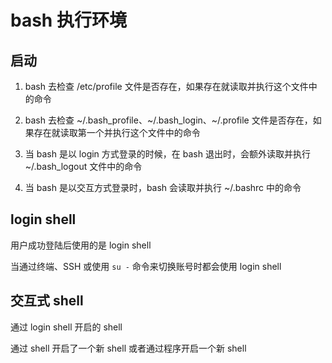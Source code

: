 # bash 执行环境

## 启动

1. bash 去检查 /etc/profile 文件是否存在，如果存在就读取并执行这个文件中的命令

2. bash 去检查 ~/.bash_profile、~/.bash_login、~/.profile 文件是否存在，如果存在就读取第一个并执行这个文件中的命令

3. 当 bash 是以 login 方式登录的时候，在 bash 退出时，会额外读取并执行 ~/.bash_logout 文件中的命令

4. 当 bash 是以交互方式登录时，bash 会读取并执行 ~/.bashrc 中的命令

## login shell

用户成功登陆后使用的是 login shell

当通过终端、SSH 或使用 `su -` 命令来切换账号时都会使用 login shell

## 交互式 shell

通过 login shell 开启的 shell

通过 shell 开启了一个新 shell 或者通过程序开启一个新 shell